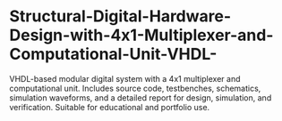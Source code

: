 # Structural-Digital-Hardware-Design-with-4x1-Multiplexer-and-Computational-Unit-VHDL-
VHDL-based modular digital system with a 4x1 multiplexer and computational unit. Includes source code, testbenches, schematics, simulation waveforms, and a detailed report for design, simulation, and verification. Suitable for educational and portfolio use.
